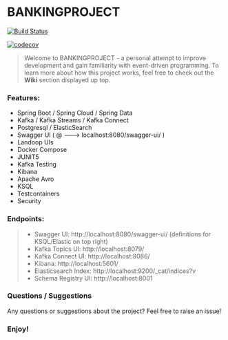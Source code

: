 # BANKINGPROJECT  
[![Build Status](https://travis-ci.com/dedovicnermin/BANKINGPROJECT.svg?branch=master)](https://travis-ci.com/dedovicnermin/BANKINGPROJECT)

[![codecov](https://codecov.io/gh/dedovicnermin/BANKINGPROJECT/branch/master/graph/badge.svg?token=3STMF7Q3L3)](https://codecov.io/gh/dedovicnermin/BANKINGPROJECT)

> Welcome to BANKINGPROJECT - a personal attempt to improve development and gain familiarity with event-driven programming.
> To learn more about how this project works, feel free to check out the **Wiki** 
> section displayed up top. 

### Features:

- Spring Boot   /    Spring Cloud       / Spring Data
- Kafka     /    Kafka Streams          / Kafka Connect
- Postgresql / ElasticSearch
- Swagger UI (  @ ---> localhost:8080/swagger-ui/  )
- Landoop UIs  
- Docker Compose
- JUNIT5
- Kafka Testing
- Kibana
- Apache Avro
- KSQL 
- Testcontainers
- Security


### Endpoints:
> - Swagger UI: http://localhost:8080/swagger-ui/   (definitions for KSQL/Elastic on top right)
> - Kafka Topics UI: http://localhost:8079/
> - Kafka Connect UI: http://localhost:8086/
> - Kibana: http://localhost:5601/
> - Elasticsearch Index: http://localhost:9200/_cat/indices?v
> - Schema Registry UI: http://localhost:8001


### Questions / Suggestions
Any questions or suggestions about the project? Feel free to raise an issue! 

### Enjoy!




      

